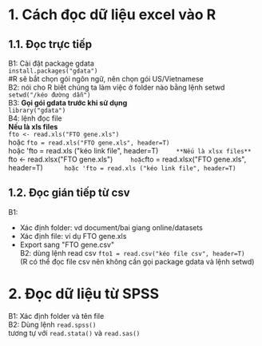 # 1. Cách đọc dữ liệu excel vào R
## 1.1. Đọc trực tiếp
B1: Cài đặt package gdata    
    `install.packages("gdata")`   
#R sẽ bắt chọn gói ngôn ngữ, nên chọn gói US/Vietnamese   
B2: nói cho R biết chúng ta làm việc ở folder nào bằng lệnh setwd    
`setwd("/kéo đường dẫn")`    
B3:
**Gọi gói gdata trước khi sử dụng**    
`library("gdata")`    
B4: lệnh đọc file     
**Nếu là xls files**    
`fto <- read.xls("FTO gene.xls")`    
hoặc `fto = read.xls("FTO gene.xls", header=T)`    
hoặc 'fto = read.xls ("kéo link file", header=T)`     
**Nếu là xlsx files**    
`fto <- read.xlsx("FTO gene.xls")`     
hoặc `fto = read.xlsx("FTO gene.xls", header=T)`     
hoặc 'fto = read.xls ("kéo link file", header=T)`

## 1.2. Đọc gián tiếp từ csv    
B1:    
- Xác định folder: vd document/bai giang online/datasets
- Xác định file: ví dụ FTO gene.xls    
- Export sang "FTO gene.csv"    
B2: dùng lệnh read csv
`fto1 = read.csv("kéo file csv", header=T)`    
(R có thể đọc file csv nên không cần gọi package gdata và lệnh setwd)

# 2. Đọc dữ liệu từ SPSS    
B1: Xác định folder và tên file    
B2: Dùng lệnh `read.spss()`    
tương tự với `read.stata()` và `read.sas()`
